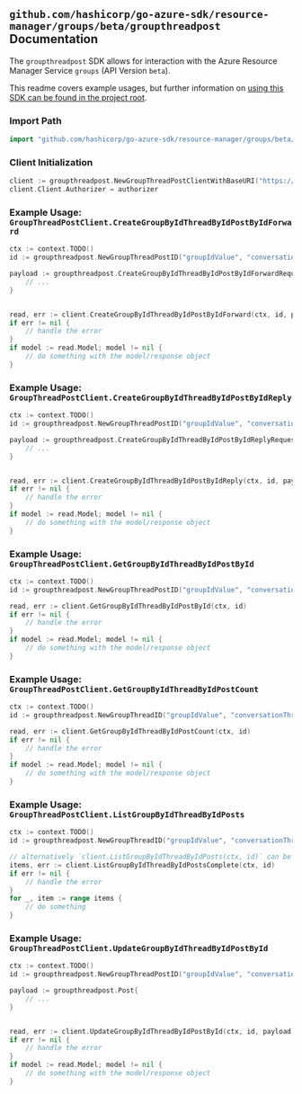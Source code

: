 
## `github.com/hashicorp/go-azure-sdk/resource-manager/groups/beta/groupthreadpost` Documentation

The `groupthreadpost` SDK allows for interaction with the Azure Resource Manager Service `groups` (API Version `beta`).

This readme covers example usages, but further information on [using this SDK can be found in the project root](https://github.com/hashicorp/go-azure-sdk/tree/main/docs).

### Import Path

```go
import "github.com/hashicorp/go-azure-sdk/resource-manager/groups/beta/groupthreadpost"
```


### Client Initialization

```go
client := groupthreadpost.NewGroupThreadPostClientWithBaseURI("https://management.azure.com")
client.Client.Authorizer = authorizer
```


### Example Usage: `GroupThreadPostClient.CreateGroupByIdThreadByIdPostByIdForward`

```go
ctx := context.TODO()
id := groupthreadpost.NewGroupThreadPostID("groupIdValue", "conversationThreadIdValue", "postIdValue")

payload := groupthreadpost.CreateGroupByIdThreadByIdPostByIdForwardRequest{
	// ...
}


read, err := client.CreateGroupByIdThreadByIdPostByIdForward(ctx, id, payload)
if err != nil {
	// handle the error
}
if model := read.Model; model != nil {
	// do something with the model/response object
}
```


### Example Usage: `GroupThreadPostClient.CreateGroupByIdThreadByIdPostByIdReply`

```go
ctx := context.TODO()
id := groupthreadpost.NewGroupThreadPostID("groupIdValue", "conversationThreadIdValue", "postIdValue")

payload := groupthreadpost.CreateGroupByIdThreadByIdPostByIdReplyRequest{
	// ...
}


read, err := client.CreateGroupByIdThreadByIdPostByIdReply(ctx, id, payload)
if err != nil {
	// handle the error
}
if model := read.Model; model != nil {
	// do something with the model/response object
}
```


### Example Usage: `GroupThreadPostClient.GetGroupByIdThreadByIdPostById`

```go
ctx := context.TODO()
id := groupthreadpost.NewGroupThreadPostID("groupIdValue", "conversationThreadIdValue", "postIdValue")

read, err := client.GetGroupByIdThreadByIdPostById(ctx, id)
if err != nil {
	// handle the error
}
if model := read.Model; model != nil {
	// do something with the model/response object
}
```


### Example Usage: `GroupThreadPostClient.GetGroupByIdThreadByIdPostCount`

```go
ctx := context.TODO()
id := groupthreadpost.NewGroupThreadID("groupIdValue", "conversationThreadIdValue")

read, err := client.GetGroupByIdThreadByIdPostCount(ctx, id)
if err != nil {
	// handle the error
}
if model := read.Model; model != nil {
	// do something with the model/response object
}
```


### Example Usage: `GroupThreadPostClient.ListGroupByIdThreadByIdPosts`

```go
ctx := context.TODO()
id := groupthreadpost.NewGroupThreadID("groupIdValue", "conversationThreadIdValue")

// alternatively `client.ListGroupByIdThreadByIdPosts(ctx, id)` can be used to do batched pagination
items, err := client.ListGroupByIdThreadByIdPostsComplete(ctx, id)
if err != nil {
	// handle the error
}
for _, item := range items {
	// do something
}
```


### Example Usage: `GroupThreadPostClient.UpdateGroupByIdThreadByIdPostById`

```go
ctx := context.TODO()
id := groupthreadpost.NewGroupThreadPostID("groupIdValue", "conversationThreadIdValue", "postIdValue")

payload := groupthreadpost.Post{
	// ...
}


read, err := client.UpdateGroupByIdThreadByIdPostById(ctx, id, payload)
if err != nil {
	// handle the error
}
if model := read.Model; model != nil {
	// do something with the model/response object
}
```
